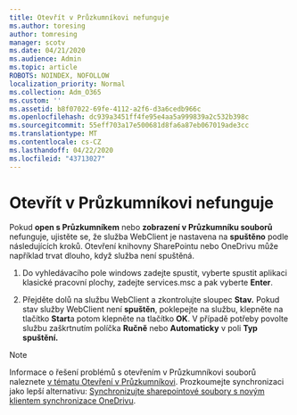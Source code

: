```yaml
---
title: Otevřít v Průzkumníkovi nefunguje
ms.author: toresing
author: tomresing
manager: scotv
ms.date: 04/21/2020
ms.audience: Admin
ms.topic: article
ROBOTS: NOINDEX, NOFOLLOW
localization_priority: Normal
ms.collection: Adm_O365
ms.custom: ''
ms.assetid: b8f07022-69fe-4112-a2f6-d3a6cedb966c
ms.openlocfilehash: dc939a3451ff4fe95e4aa5a999839a2c532b398c
ms.sourcegitcommit: 55eff703a17e500681d8fa6a87eb067019ade3cc
ms.translationtype: MT
ms.contentlocale: cs-CZ
ms.lasthandoff: 04/22/2020
ms.locfileid: "43713027"
---
```

# <a name="open-with-explorer-isnt-working"></a>Otevřít v Průzkumníkovi nefunguje

Pokud **open s Průzkumníkem** nebo **zobrazení v Průzkumníku souborů** nefunguje, ujistěte se, že služba WebClient je nastavena na **spuštěno** podle následujících kroků. Otevření knihovny SharePointu nebo OneDrivu může například trvat dlouho, když služba není spuštěná. 
  
1. Do vyhledávacího pole windows zadejte spustit, vyberte spustit aplikaci klasické pracovní plochy, zadejte services.msc a pak vyberte **Enter**.
    
2. Přejděte dolů na službu WebClient a zkontrolujte sloupec **Stav.** Pokud stav služby WebClient není **spuštěn**, poklepejte na službu, klepněte na tlačítko **Start**a potom klepněte na tlačítko **OK**. V případě potřeby povolte službu zaškrtnutím políčka **Ručně** nebo **Automaticky** v poli **Typ spuštění.** 
    
> [!NOTE]
> Informace o řešení problémů s otevřením v Průzkumníkovi souborů naleznete [v tématu Otevření v Průzkumníkovi](https://go.microsoft.com/fwlink/?linkid=871665). Prozkoumejte synchronizaci jako lepší alternativu: [Synchronizujte sharepointové soubory s novým klientem synchronizace OneDrivu](https://go.microsoft.com/fwlink/?linkid=871666). 
  

